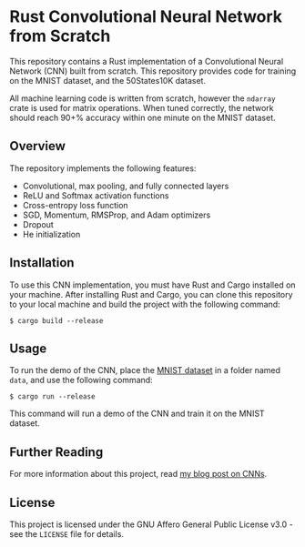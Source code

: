 # Rust Convolutional Neural Network from Scratch

This repository contains a Rust implementation of a Convolutional Neural Network (CNN) built from scratch. This repository provides code for training on the MNIST dataset, and the 50States10K dataset.

All machine learning code is written from scratch, however the `ndarray` crate is used for matrix operations. When tuned correctly, the network should reach 90+% accuracy within one minute on the MNIST dataset.

## Overview

The repository implements the following features:

- Convolutional, max pooling, and fully connected layers
- ReLU and Softmax activation functions
- Cross-entropy loss function
- SGD, Momentum, RMSProp, and Adam optimizers
- Dropout
- He initialization

## Installation

To use this CNN implementation, you must have Rust and Cargo installed on your machine. After installing Rust and Cargo, you can clone this repository to your local machine and build the project with the following command:

```
$ cargo build --release
```

## Usage

To run the demo of the CNN, place the [MNIST dataset](http://yann.lecun.com/exdb/mnist/) in a folder named `data`, and use the following command:

```
$ cargo run --release
```

This command will run a demo of the CNN and train it on the MNIST dataset.

## Further Reading

For more information about this project, read [my blog post on CNNs](https://charliegoldstraw.com/articles/cnn/).

## License

This project is licensed under the GNU Affero General Public License v3.0 - see the `LICENSE` file for details.
